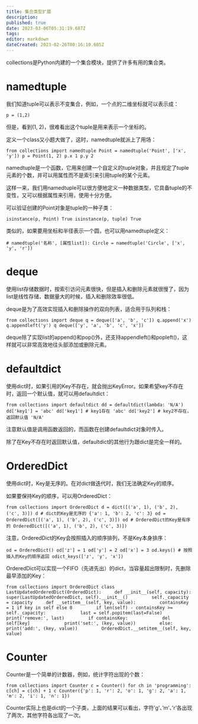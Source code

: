 ```yaml
---
title: 集合类型扩展
description: 
published: true
date: 2023-03-06T05:31:19.687Z
tags: 
editor: markdown
dateCreated: 2023-02-26T08:16:10.605Z
---
```


collections是Python内建的一个集合模块，提供了许多有用的集合类。

# namedtuple

我们知道tuple可以表示不变集合，例如，一个点的二维坐标就可以表示成：

`p = (1,2)`

但是，看到(1, 2)，很难看出这个tuple是用来表示一个坐标的。

定义一个class又小题大做了，这时，namedtuple就派上了用场：

`from collections import namedtuple Point = namedtuple('Point', ['x', 'y']) p = Point(1, 2) p.x 1 p.y 2`

namedtuple是一个函数，它用来创建一个自定义的tuple对象，并且规定了tuple元素的个数，并可以用属性而不是索引来引用tuple的某个元素。

这样一来，我们用namedtuple可以很方便地定义一种数据类型，它具备tuple的不变性，又可以根据属性来引用，使用十分方便。

可以验证创建的Point对象是tuple的一种子类：

`isinstance(p, Point) True isinstance(p, tuple) True`

类似的，如果要用坐标和半径表示一个圆，也可以用namedtuple定义：

`# namedtuple('名称', [属性list]): Circle = namedtuple('Circle', ['x', 'y', 'r'])`

# deque

使用list存储数据时，按索引访问元素很快，但是插入和删除元素就很慢了，因为list是线性存储，数据量大的时候，插入和删除效率很低。

deque是为了高效实现插入和删除操作的双向列表，适合用于队列和栈：

`from collections import deque q = deque(['a', 'b', 'c']) q.append('x') q.appendleft('y') q deque(['y', 'a', 'b', 'c', 'x'])`

deque除了实现list的append()和pop()外，还支持appendleft()和popleft()，这样就可以非常高效地往头部添加或删除元素。

# defaultdict

使用dict时，如果引用的Key不存在，就会抛出KeyError。如果希望key不存在时，返回一个默认值，就可以用defaultdict：

`from collections import defaultdict dd = defaultdict(lambda: 'N/A') dd['key1'] = 'abc' dd['key1'] # key1存在 'abc' dd['key2'] # key2不存在，返回默认值 'N/A'`

注意默认值是调用函数返回的，而函数在创建defaultdict对象时传入。

除了在Key不存在时返回默认值，defaultdict的其他行为跟dict是完全一样的。

# OrderedDict

使用dict时，Key是无序的。在对dict做迭代时，我们无法确定Key的顺序。

如果要保持Key的顺序，可以用OrderedDict：

`from collections import OrderedDict d = dict([('a', 1), ('b', 2), ('c', 3)]) d # dict的Key是无序的 {'a': 1, 'b': 2, 'c': 3} od = OrderedDict([('a', 1), ('b', 2), ('c', 3)]) od # OrderedDict的Key是有序的 OrderedDict([('a', 1), ('b', 2), ('c', 3)])`

注意，OrderedDict的Key会按照插入的顺序排列，不是Key本身排序：

`od = OrderedDict() od['z'] = 1 od['y'] = 2 od['x'] = 3 od.keys() # 按照插入的Key的顺序返回 odict_keys(['z', 'y', 'x'])`

OrderedDict可以实现一个FIFO（先进先出）的dict，当容量超出限制时，先删除最早添加的Key：

`from collections import OrderedDict class LastUpdatedOrderedDict(OrderedDict):     def __init__(self, capacity):         super(LastUpdatedOrderedDict, self).__init__()         self._capacity = capacity     def __setitem__(self, key, value):         containsKey = 1 if key in self else 0         if len(self) - containsKey >= self._capacity:             last = self.popitem(last=False)             print('remove:', last)         if containsKey:             del self[key]             print('set:', (key, value))         else:             print('add:', (key, value))         OrderedDict.__setitem__(self, key, value)`

# Counter

Counter是一个简单的计数器，例如，统计字符出现的个数：

`from collections import Counter c = Counter() for ch in 'programming':     c[ch] = c[ch] + 1 c Counter({'p': 1, 'r': 2, 'o': 1, 'g': 2, 'a': 1, 'm': 2, 'i': 1, 'n': 1})`

Counter实际上也是dict的一个子类，上面的结果可以看出，字符’g’、’m’、’r’各出现了两次，其他字符各出现了一次。